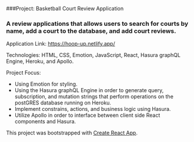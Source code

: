 ###Project: Basketball Court Review Application

<h3>A review applications that allows users to search for courts by name, add a court to the database, and add court reviews.</h3>

Application Link: https://hoop-up.netlify.app/

Technologies: HTML, CSS, Emotion, JavaScript, React, Hasura graphQL Engine, Heroku, and Apollo.

Project Focus: 
- Using Emotion for styling.
- Using the Hasura graphQL Engine in order to generate query, subscription, and mutation strings that perform operations on the postGRES database running on Heroku.
- Implement constrains, actions, and business logic using Hasura.
- Utilize Apollo in order to interface between client side React components and Hasura.

This project was bootstrapped with [Create React App](https://github.com/facebook/create-react-app).

